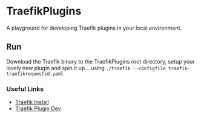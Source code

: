 # TraefikPlugins

A playground for developing Traefik plugins in your local environment.

## Run

Download the Traefik binary to the TraefikPlugins root directory, setup your lovely new plugin and spin it up... using `./traefik --configfile traefik-traefikrequestid.yaml`

### Useful Links
- [Traefik Install](https://doc.traefik.io/traefik/getting-started/install-traefik/)
- [Traefik Plugin Dev](https://github.com/traefik/plugindemo)

